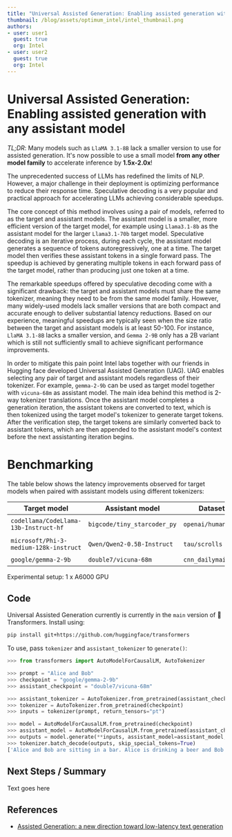 ```yaml
---
title: "Universal Assisted Generation: Enabling assisted generation with any assistant model"
thumbnail: /blog/assets/optimum_intel/intel_thumbnail.png
authors:
- user: user1
  guest: true
  org: Intel
- user: user2
  guest: true
  org: Intel
---
```


# Universal Assisted Generation: Enabling assisted generation with any assistant model

<em>TL;DR</em>: Many models such as `LlaMA 3.1-8B` lack a smaller version to use for assisted generation. It's now possible to use a small model **from any other model family** to accelerate inference by **1.5x-2.0x**!

The unprecedented success of LLMs has redefined the limits of NLP. However, a major challenge in their deployment is optimizing performance to reduce their response time.
Speculative decoding is a very popular and practical approach for accelerating LLMs achieving considerable speedups.
 
The core concept of this method involves using a pair of models, referred to as the target and assistant models. The assistant model is a smaller, more efficient version of the target model, for example using `Llama3.1-8b` as the assistant model for the larger `Llama3.1-70b` target model.
Speculative decoding is an iterative process, during each cycle, the assistant model generates a sequence of tokens autoregressively, one at a time. The target model then verifies these assistant tokens in a single forward pass. The speedup is achieved by generating multiple tokens in each forward pass of the target model, rather than producing just one token at a time.

The remarkable speedups offered by speculative decoding come with a significant drawback: the target and assistant models must share the same tokenizer, meaning they need to be from the same model family. However, many widely-used models lack smaller versions that are both compact and accurate enough to deliver substantial latency reductions. Based on our experience, meaningful speedups are typically seen when the size ratio between the target and assistant models is at least 50-100. For instance, `LlaMA 3.1-8B` lacks a smaller version, and `Gemma 2-9B` only has a 2B variant which is still not sufficiently small to achieve significant performance improvements.
 
In order to mitigate this pain point Intel labs together with our friends in Hugging face developed Universal Assisted Generation (UAG). UAG enables selecting any pair of target and assistant models regardless of their tokenizer. For example, `gemma-2-9b` can be used as target model together with `vicuna-68m` as assistant model. The main idea behind this method is 2-way tokenizer translations. Once the assistant model completes a generation iteration, the assistant tokens are converted to text, which is then tokenized using the target model's tokenizer to generate target tokens. After the verification step, the target tokens are similarly converted back to assistant tokens, which are then appended to the assistant model's context before the next assistanting iteration begins.

# Benchmarking

The table below shows the latency improvements observed for target models when paired with assistant models using different tokenizers:

| Target model | Assistant model | Dataset | Task | Speedup |
|----------------------|---------------------|---------------------------|---------------------------|---------------------------|
| `codellama/CodeLlama-13b-Instruct-hf` | `bigcode/tiny_starcoder_py` | `openai/humaneval` | code generation | **1.90x** |
| `microsoft/Phi-3-medium-128k-instruct` | `Qwen/Qwen2-0.5B-Instruct`  | `tau/scrolls`   | long-context summarization | **1.91x** |
| `google/gemma-2-9b` | `double7/vicuna-68m`  | `cnn_dailymail`   | summarization | **1.76x** |

Experimental setup: 1 x A6000 GPU

## Code
Universal Assisted Generation currently is currently in the `main` version of 🤗 Transformers. Install using:

```bash
pip install git+https://github.com/huggingface/transformers
```

To use, pass `tokenizer` and `assistant_tokenizer` to `generate()`:

```python
>>> from transformers import AutoModelForCausalLM, AutoTokenizer

>>> prompt = "Alice and Bob"
>>> checkpoint = "google/gemma-2-9b"
>>> assistant_checkpoint = "double7/vicuna-68m"

>>> assistant_tokenizer = AutoTokenizer.from_pretrained(assistant_checkpoint)
>>> tokenizer = AutoTokenizer.from_pretrained(checkpoint)
>>> inputs = tokenizer(prompt, return_tensors="pt")

>>> model = AutoModelForCausalLM.from_pretrained(checkpoint)
>>> assistant_model = AutoModelForCausalLM.from_pretrained(assistant_checkpoint)
>>> outputs = model.generate(**inputs, assistant_model=assistant_model, tokenizer=tokenizer, assistant_tokenizer=assistant_tokenizer)
>>> tokenizer.batch_decode(outputs, skip_special_tokens=True)
['Alice and Bob are sitting in a bar. Alice is drinking a beer and Bob is drinking a']
```


## Next Steps / Summary

Text goes here

## References
- [Assisted Generation: a new direction toward low-latency text generation](https://huggingface.co/blog/assisted-generation)

